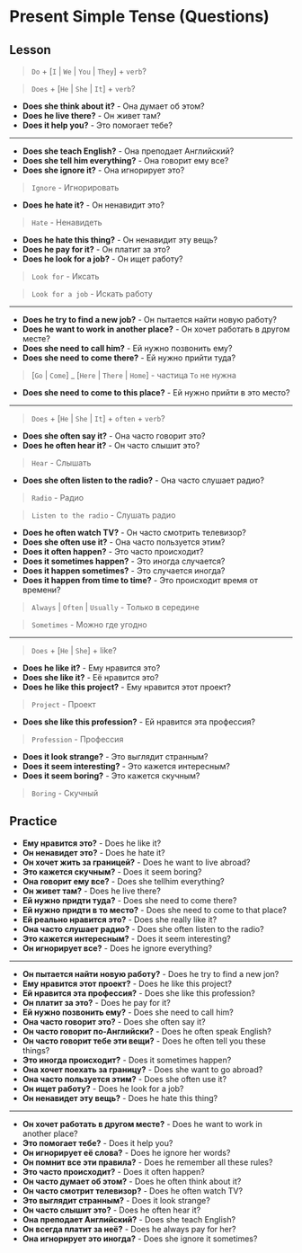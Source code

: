 # Present Simple Tense (Questions)

## Lesson

> `Do` + [`I` | `We` | `You` | `They`] + `verb`?

> `Does` + [`He` | `She` | `It`] + `verb`?

- **Does she think about it?** - Она думает об этом?
- **Does he live there?** - Он живет там?
- **Does it help you?** - Это помогает тебе?

---------------------------------------

- **Does she teach English?** - Она преподает Английский?
- **Does she tell him everything?** - Она говорит ему все?
- **Does she ignore it?** - Она игнорирует это?

> `Ignore` - Игнорировать

- **Does he hate it?** - Он ненавидит это?

> `Hate` - Ненавидеть

- **Does he hate this thing?** - Он ненавидит эту вещь?
- **Does he pay for it?** - Он платит за это?
- **Does he look for a job?** - Он ищет работу?

> `Look for` - Иксать

> `Look for a job` - Искать работу

---------------------------------------

- **Does he try to find a new job?** - Он пытается найти новую работу?
- **Does he want to work in another place?** - Он хочет работать в другом месте?
- **Does she need to call him?** - Ей нужно позвонить ему?
- **Does she need to come there?** - Ей нужно прийти туда?

> [`Go` | `Come`] _ [`Here` | `There` | `Home`] - частица `To` не нужна

- **Does she need to come to this place?** - Ей нужно прийти в это место?

---------------------------------------

> `Does` + [`He` | `She` | `It`] + `often` + `verb`?

- **Does she often say it?** - Она часто говорит это?
- **Does he often hear it?** - Он часто слышит это?

> `Hear` - Слышать

- **Does she often listen to the radio?** - Она часто слушает радио?

> `Radio` - Радио

> `Listen to the radio` - Слушать радио

- **Does he often watch TV?** - Он часто смотрить телевизор?
- **Does she often use it?** - Она часто пользуется этим?
- **Does it often happen?** - Это часто происходит?
- **Does it sometimes happen?** - Это иногда случается?
- **Does it happen sometimes?** - Это случается иногда?
- **Does it happen from time to time?** - Это происходит время от времени?

> `Always` | `Often` | `Usually` - Только в середине

> `Sometimes` - Можно где угодно

---------------------------------------

> `Does` + [`He` | `She`] + like?

- **Does he like it?** - Ему нравится это?
- **Does she like it?** - Её нравится это?
- **Does he like this project?** - Ему нравится этот проект?

> `Project` - Проект

- **Does she like this profession?** - Ей нравится эта профессия?

> `Profession` - Профессия

- **Does it look strange?** - Это выглядит странным?
- **Does it seem interesting?** - Это кажется интересным?
- **Does it seem boring?** - Это кажется скучным?

> `Boring` - Скучный

## Practice

- **Ему нравится это?** - Does he like it?
- **Он ненавидет это?** - Does he hate it?
- **Он хочет жить за границей?** - Does he want to live abroad?
- **Это кажется скучным?** - Does it seem boring?
- **Она говорит ему все?** - Does she tellhim everything?
- **Он живет там?** - Does he live there?
- **Ей нужно придти туда?** - Does she need to come there?
- **Ей нужно придти в то место?** - Does she need to come to that place?
- **Ей реально нравится это?** - Does she really like it?
- **Она часто слушает радио?** - Does she often listen to the radio?
- **Это кажется интересным?** - Does it seem interesting?
- **Он игнорирует все?** - Does he ignore everything?

---------------------------------------

- **Он пытается найти новую работу?** - Does he try to find a new jon?
- **Ему нравится этот проект?** - Does he like this project?
- **Ей нравится эта профессия?** - Does she like this profession?
- **Он платит за это?** - Does he pay for it?
- **Ей нужно позвонить ему?** - Does she need to call him?
- **Она часто говорит это?** - Does she often say it?
- **Он часто говорит по-Английски?** - Does he often speak English?
- **Он часто говорит тебе эти вещи?** - Does he often tell you these things?
- **Это иногда происходит?** - Does it sometimes happen?
- **Она хочет поехать за границу?** - Does she want to go abroad?
- **Она часто пользуется этим?** - Does she often use it?
- **Он ищет работу?** - Does he look for a job?
- **Он ненавидет эту вещь?** - Does he hate this thing?

---------------------------------------

- **Он хочет работать в другом месте?** - Does he want to work in another place?
- **Это помогает тебе?** - Does it help you?
- **Он игнорирует её слова?** - Does he ignore her words?
- **Он помнит все эти правила?** - Does he remember all these rules?
- **Это часто происходит?** - Does it often happen?
- **Он часто думает об этом?** - Does he often think about it?
- **Он часто смотрит телевизор?** - Does he often watch TV?
- **Это выглядит странным?** - Does it look strange?
- **Он часто слышит это?** - Does he often hear it?
- **Она преподает Английский?** - Does she teach English?
- **Он всегда платит за неё?** - Does he always pay for her?
- **Она игнорирует это иногда?** - Does she ignore it sometimes?